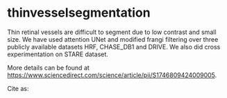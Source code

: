 # thinvesselsegmentation

Thin retinal vessels are difficult to segment due to low contrast and small size. We have used attention UNet and modified frangi filtering over three publicly available datasets HRF, CHASE_DB1 and DRIVE. We also did cross experimentation on STARE dataset. 

More details can be found at https://www.sciencedirect.com/science/article/pii/S1746809424009005.

Cite as: 
